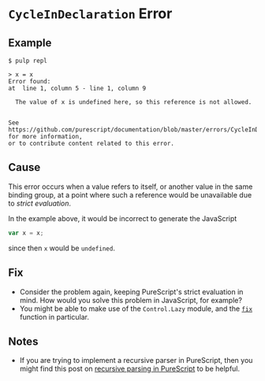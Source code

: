 # `CycleInDeclaration` Error

## Example

```text
$ pulp repl

> x = x
Error found:
at  line 1, column 5 - line 1, column 9

  The value of x is undefined here, so this reference is not allowed.


See https://github.com/purescript/documentation/blob/master/errors/CycleInDeclaration.md for more information,
or to contribute content related to this error.
```

## Cause

This error occurs when a value refers to itself, or another value in the same binding group, at a point where such a reference would be unavailable due to _strict evaluation_.

In the example above, it would be incorrect to generate the JavaScript

```javascript
var x = x;
```

since then `x` would be `undefined`.

## Fix

- Consider the problem again, keeping PureScript's strict evaluation in mind. How would you solve this problem in JavaScript, for example?
- You might be able to make use of the `Control.Lazy` module, and the [`fix`](https://pursuit.purescript.org/packages/purescript-control/2.0.0/docs/Control.Lazy#v:fix) function in particular.

## Notes

- If you are trying to implement a recursive parser in PureScript, then you might find this post on [recursive parsing in PureScript](https://github.com/Thimoteus/SandScript/wiki/2.-Parsing-recursively) to be helpful.
